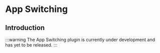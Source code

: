 # App Switching

<PluginInfo commercial="true" name="app-switching"></PluginInfo>

## Introduction

:::warning
The App Switching plugin is currently under development and has yet to be released.
:::
